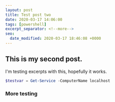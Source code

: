 ```yaml
---
layout: post
title: Test post two
date: 2020-03-17 14:06:00
tags: [powershell]
excerpt_separator: <!--more-->
seo:
  date_modified: 2020-03-17 18:46:08 +0000
---
```

## This is my second post.  

I'm testing excerpts with this, hopefully it works.
<!--more-->

```powershell
$testvar = Get-Service -ComputerName localhost
```
### More testing